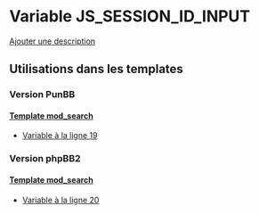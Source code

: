 # Variable JS_SESSION_ID_INPUT
[Ajouter une description](https://fa-tvars.appspot.com/var/JS_SESSION_ID_INPUT)

## Utilisations dans les templates

### Version PunBB

#### [Template mod_search](punbb/mod_search.md)
* [Variable &agrave; la ligne 19](../punbb/mod_search.tpl#L19)

### Version phpBB2

#### [Template mod_search](subsilver/mod_search.md)
* [Variable &agrave; la ligne 20](../subsilver/mod_search.tpl#L20)